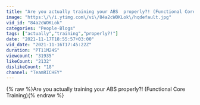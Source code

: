 ```yaml
---
title: "Are you actually training your ABS  properly?! (Functional Core Training)"
image: "https:\/\/i.ytimg.com\/vi\/84a2cWOKLok\/hqdefault.jpg"
vid_id: "84a2cWOKLok"
categories: "People-Blogs"
tags: ["actually","training","properly?!"]
date: "2021-11-17T18:55:57+03:00"
vid_date: "2021-11-16T17:45:22Z"
duration: "PT11M24S"
viewcount: "31935"
likeCount: "2132"
dislikeCount: "18"
channel: "TeamRICHEY"
---
```

{% raw %}Are you actually training your ABS  properly?! (Functional Core Training){% endraw %}
